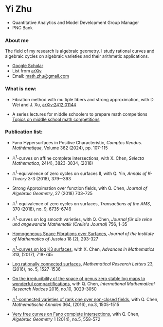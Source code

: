 # Yi Zhu
* Quantitative Analytics and Model Development Group Manager 
* PNC Bank 

### About me
 The field of my research is algebraic geometry. I study rational curves and algebraic cycles on algebraic varieties and their arithmetic applications.

* [Google Scholar](https://scholar.google.com/citations?user=fzVQUl4AAAAJ&hl=en) 
* List from [arXiv](https://arxiv.org/a/zhu_y_3.html) 
* Email: math.zhu@gmail.com

### What is new:

* Fibration method with multiple fibers and strong approximation, with D. Wei and J. Xu, [arXiv:2412.01144](arXiv:2412.01144)

* A series lectures for middle schoolers to prepare math compeitions [Topics on middle school math competitions](https://github.com/math-zhu/middle_school_math_competitions)

### Publication list:  

* Fano Hypersurfaces in Positive Characteristic, 
*Comptes Rendus. Mathématique*, Volume 362 (2024), pp. 107-115
* $\mathbb{A}^1$-curves on affine complete intersections, with X. Chen, 
*Selecta Mathematica*, 24(4), 3823-3834, (2018)
* $\mathbb{A}^1$-equivalence of zero cycles on surfaces II, with Q. Yin, 
*Annals of K-Theory* 3-3 (2018), 379--393
* Strong Approximation over function fields, with Q. Chen, 
*Journal of Algebraic Geometry*, 27 (2018) 703–725

* $\mathbb{A}^1$-equivalence of zero cycles on surfaces, 
*Transactions of the AMS*, 370 (2018), no. 9, 6735–6749  

* $\mathbb{A}^1$-curves on log smooth varieties, with Q. Chen,
*Journal für die reine und angewandte Mathematik (Crelle's Journal)* 756, 1-35

* [Homogeneous Space Fibrations over Surfaces](papers/6_RSC.pdf),
*Journal of the Institute of Mathematics of Jussieu* 18 (2), 293-327 

* [$\mathbb{A}^1$-curves on log K3 surfaces](papers/5_logK3.pdf), with X. Chen, 
*Advances in Mathematics* 313, (2017), 718-745

* [Log rationally connected surfaces](papers/4_logRC.pdf), 
*Mathematical Research Letters* 23, (2016), no. 5, 1527-1536 

* [On the irreducibility of the space of genus zero stable log maps to wonderful compactifications](papers/3_irred-wonder.pdf), with Q. Chen,
 *International Mathematical Research Notices* 2016, no.10, 3029-3050 

* [$\mathbb{A}^1$-connected varieties of rank one over non-closed fields](papers/2_a1-nonclose.pdf), with Q. Chen, 
*Mathematische Annalen* 364, (2016), no.3, 1505-1515 

* [Very free curves on Fano complete intersections](papers/1_very-free.pdf), with Q. Chen, *Algebraic Geometry* 1 (2014), no.5, 558-572 



 

